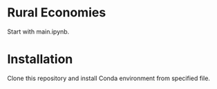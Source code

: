# Rural Economies

Start with main.ipynb.

# Installation

Clone this repository and install Conda environment from specified file.

